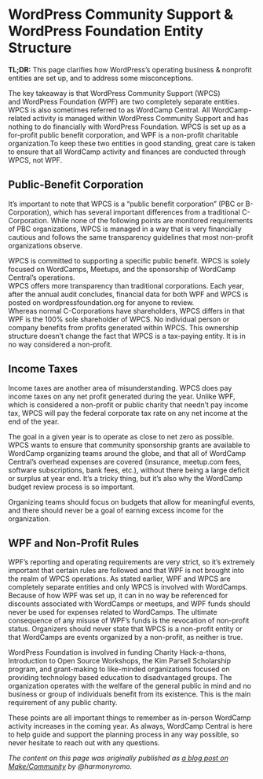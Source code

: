 # WordPress Community Support &amp; WordPress Foundation Entity Structure

**TL;DR:** This page clarifies how WordPress’s operating business & nonprofit entities are set up, and to address some misconceptions.

The key takeaway is that WordPress Community Support (WPCS) and WordPress Foundation (WPF) are two completely separate entities. WPCS is also sometimes referred to as WordCamp Central. All WordCamp\-related activity is managed within WordPress Community Support and has nothing to do financially with WordPress Foundation. WPCS is set up as a for-profit public benefit corporation, and WPF is a non-profit charitable organization.To keep these two entities in good standing, great care is taken to ensure that all WordCamp activity and finances are conducted through WPCS, not WPF.

## **Public-Benefit Corporation**

It’s important to note that WPCS is a “public benefit corporation” (PBC or B-Corporation), which has several important differences from a traditional C-Corporation. While none of the following points are monitored requirements of PBC organizations, WPCS is managed in a way that is very financially cautious and follows the same transparency guidelines that most non-profit organizations observe.

WPCS is committed to supporting a specific public benefit. WPCS is solely focused on WordCamps, Meetups, and the sponsorship of WordCamp Central’s operations.  
WPCS offers more transparency than traditional corporations. Each year, after the annual audit concludes, financial data for both WPF and WPCS is posted on wordpressfoundation.org for anyone to review.  
Whereas normal C-Corporations have shareholders, WPCS differs in that WPF is the 100% sole shareholder of WPCS. No individual person or company benefits from profits generated within WPCS. This ownership structure doesn’t change the fact that WPCS is a tax-paying entity. It is in no way considered a non-profit.

## **Income Taxes**

Income taxes are another area of misunderstanding. WPCS does pay income taxes on any net profit generated during the year. Unlike WPF, which is considered a non-profit or public charity that needn’t pay income tax, WPCS will pay the federal corporate tax rate on any net income at the end of the year.

The goal in a given year is to operate as close to net zero as possible. WPCS wants to ensure that community sponsorship grants are available to WordCamp organizing teams around the globe, and that all of WordCamp Central’s overhead expenses are covered (insurance, meetup.com fees, software subscriptions, bank fees, etc.), without there being a large deficit or surplus at year end. It’s a tricky thing, but it’s also why the WordCamp budget review process is so important.

Organizing teams should focus on budgets that allow for meaningful events, and there should never be a goal of earning excess income for the organization.

## **WPF and Non-Profit Rules**

WPF’s reporting and operating requirements are very strict, so it’s extremely important that certain rules are followed and that WPF is not brought into the realm of WPCS operations. As stated earlier, WPF and WPCS are completely separate entities and only WPCS is involved with WordCamps. Because of how WPF was set up, it can in no way be referenced for discounts associated with WordCamps or meetups, and WPF funds should never be used for expenses related to WordCamps. The ultimate consequence of any misuse of WPF’s funds is the revocation of non-profit status. Organizers should never state that WPCS is a non-profit entity or that WordCamps are events organized by a non-profit, as neither is true.

WordPress Foundation is involved in funding Charity Hack-a-thons, Introduction to Open Source Workshops, the Kim Parsell Scholarship program, and grant-making to like-minded organizations focused on providing technology based education to disadvantaged groups. The organization operates with the welfare of the general public in mind and no business or group of individuals benefit from its existence. This is the main requirement of any public charity.

These points are all important things to remember as in-person WordCamp activity increases in the coming year. As always, WordCamp Central is here to help guide and support the planning process in any way possible, so never hesitate to reach out with any questions.

*The content on this page was originally published as [a blog post on Make/Community](https://make.wordpress.org/community/2023/01/25/wordpress-community-support-wordpress-foundation-entity-structure/) by @harmonyromo.*

<!--
*   [To-do](# "To-do")
-->
